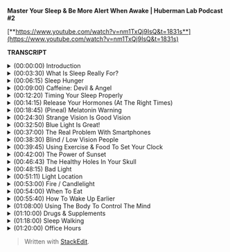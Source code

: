 ﻿**Master Your Sleep & Be More Alert When Awake | Huberman Lab Podcast #2**

[**https://www.youtube.com/watch?v=nm1TxQj9IsQ&t=1831s**](https://www.youtube.com/watch?v=nm1TxQj9IsQ&t=1831s)

**TRANSCRIPT**

<details>
<summary>(00:00:00) Introduction</summary>
-
  
Welcome to the Huberman Lab Podcast, where we discuss science and science-based tools for everyday life. (energetic music) I'm Andrew Huberman, and I'm a professor of neurobiology and ophthalmology at Stanford School of Medicine.

Today's podcast episode is all about sleep, and we're also going to talk about the mirror image of sleep, which is wakefulness. Now, these two phases of our life — sleep and wakefulness — govern everything about our mental and physical health, and we're not just going to talk about what's useful about sleep, we're also going to talk about how to get better at sleeping, and that will include how to get better at falling asleep, timing your sleep, and accessing better sleep quality. In doing so, we're also going to discuss how to get more focused and alert in wakefulness, so because sleep and wakefulness are related, we really can't have a conversation about one without the other. Now, in keeping with this theme, you may catch a few snores in the background. Unlike me, my bulldog, Costello, can fall asleep anywhere, anytime, and he happens to be sleeping over there in the corner, so if you hear snoring, that's what that's about. As always, I want to just mention that this podcast is part of my effort to bring zero-cost-to-consumer public education about science and science-related tools; it is unrelated to my teaching and research roles at Stanford School of Medicine.

Today's podcast is brought to us by Helix mattresses. Having the proper sleep environment — both the environment you're sleeping in and the object you're sleeping on — is critically important to getting a good night's sleep. Helix mattresses are a little different than most because they're matched to your specific sleep needs, as well as whether or not you tend to run hot or cold as you sleep through the night, what position you sleep in, and so forth, so if you go to their website, they have a quiz that you can take that matches you to the particular mattress that's going to be best for your sleep needs. I've always had a lot of trouble sleeping — I'm one of these people that can fall asleep easily, but then I wake up and I have a hard time getting back to sleep — and once I switched to a Helix mattress that was precisely matched to my sleep needs, I found I could sleep through the night, which has made a tremendous difference for me. If you want to try Helix mattresses, you can go to helixsleep.com/huberman, and that will give you up to $200 off on a mattress order, as well as two pillows free with your mattress order, and, of course, having the proper pillows is just as important as having the proper mattress.

Today's podcast is also brought to us by Headspace. Headspace is a meditation app that teaches you how to meditate. It's fair to say that now, there's a ton of research out there in peer-reviewed journals supporting the fact that mindfulness meditation can support mental and physical health, but many people find it hard to meditate; in fact, I'm one of these people. I started meditating in my teens, but then I would drop it every few weeks or so, and then I'd get back to it maybe the following week or every year. I just was not very regular about my meditation practice, and then a few years ago, I was flying a lot for work, and I was on JetBlue flights, and they have Headspace as part of the choice of things that you can watch on the TV screen. And as I started meditating more regularly, what I found is my sleep was better, I would arrive feeling more rested, it was just a tremendous effects on my work performance and other aspects of my life. If you want to try Headspace, you can go to headspace.com/specialoffer; if you do that, you'll get one month of all of Headspace's meditations for free; that's the best offer right now, so if [you're] interested, go to headspace.com/special offer.
</details>

<details>
<summary>(00:03:30) What Is Sleep Really For?</summary>
-
    
So let's talk about sleep. Sleep is this incredible period of our lives where we are not conscious. We might dream, we might twitch, we might even wake up, but in sleep, we are only in relation to things that are happening within our brain and body. Outside sensory experience, in most cases, can't really impact us, and yet, sleep is this tremendously important period of life because it resets our ability to be focused, alert, and emotionally stable in the wakeful period. So we can't really talk about wakefulness, focus, motivation, mood, wellbeing without thinking about sleep, and that's why we're devoting this entire month to the discussion about sleep. Now, we also can't talk about sleep and think about sleep without thinking about wakefulness, because it turns out that the period that we call sleep and the period we call wakefulness are tethered to one another. What we do in the waking state determines when we fall asleep, how quickly we fall asleep, whether or not we stay asleep, and how we feel when we wake up the next day.

And today, we're going to talk mostly about how to get better at sleeping, and the reason for starting the conversation that way as opposed to just diving into a lot of biology about sleep, is because, first of all, there's a lot of information out there already about the biology of sleep. We're going to touch on a little bit of this — things like stages of sleep and sleep spindles, melatonin, and dreaming — but I think that, by now, most people are aware that getting a really good night's sleep on a consistent basis is critically important, but most people don't know how to do that. In fact, I'm guessing that very few of you out there are consistently getting seven to nine hours of really terrific sleep, waking up feeling rested and like you're ready to attack the day, and being able to go through the day feeling focused and alert without dips in energy or focus. So if you're like most people, which includes me, you have some challenges with sleep at least every third or fifth night or so and maybe even more often, so we're really going to go tool-heavy today and talk about tools that can help you fall asleep, sleep better, and emerge from sleep feeling more rested, and we're going to do that by grounding our discussion of tools in peer-reviewed studies — mostly from the last 10 years, although some even more recent than that — and we're going to start by discussing what is sleep and what governs the timing of the onset of sleep — in other words, what makes you get sleepy at a particular time of day.
</details>

<details>
<summary>(00:06:15) Sleep Hunger</summary>
-
  
So what determines how well we sleep and the quality of our wakeful state? Turns out that's governed by two forces. The first force is a chemical force; it's called adenosine. Adenosine is a molecule in our nervous system and body that builds up the longer we are awake, so if you've just slept for eight or nine or 10 really deep, restful hours, adenosine is going to be very low in your brain and body. If, however, you've been awake for 10, 15, or more hours, adenosine levels are going to be much higher. Adenosine creates a sort of sleep drive or a sleep hunger, and actually, hunger is the appropriate word here because for most of what we're going to discuss today, we can think of it in an analogous way to nutrition. Your nutrition and how well you feel after you eat certain foods, your overall level of fitness and your cellular health and your heart health isn't governed by any one food item that you might eat or not eat, it's governed by a number of different factors, how often you eat, how much you eat, which items you eat, etc., and what works best for you. In the same way, your sleep and your wakefulness are the product of kind of the average of a number of different behaviors, how long you've been awake is a key one because of this molecule, adenosine. So the reason you get sleepy when you've been up for a while is because adenosine is creeping up steadily the longer you've been awake, and a good way to remember this and think about adenosine is to think about caffeine. Caffeine, for most people, except a very small percentage of people, wakes them up, it makes them feel more alert, in fact, some people are so sensitive to caffeine that they feel jittery if they drink it even in small amounts, other people can drink large amounts of caffeine and not feel jittery at all. Caffeine acts as an adenosine antagonist, what that means is that when you ingest caffeine, whether or not it's coffee or soda or tea, or in any other form, it binds to the adenosine receptor, it sort of parks there just like a car would park in a given parking slot, and therefore, adenosine can't park in that slot. Now, when caffeine parks in the adenosine receptor slot, nothing really happens downstream of that receptor, the receptor can't engage the normal cellular functions of making that cell and you feel sleepy. So the reason caffeine wakes you up is because it blocks the sleepiness receptor, it blocks the sleepy signal, and this is why when that caffeine wears off, adenosine will bind to that receptor, sometimes with even greater, what we call affinity, and you feel the crash, you feel especially tired.
</details>

<details>
<summary>(00:09:00) Caffeine: Devil & Angel</summary>
-
    
Now, I'm not here to demonize caffeine; I love caffeine, and I drink it in the morning, and I drink it in the afternoon, but I'm one of these people that, either because of my tolerance or because of some genetic variations that exist among people in terms of their adenosine receptors, I can drink caffeine as late as 4:00 or 5:00 p.m. in the evening and still fall asleep just fine. Some people can't have any caffeine at all or can't have any caffeine past 11:00 a.m., or else their sleep is totally disrupted. All of this has to do with the relationship between adenosine and these adenosine receptors, genetic variation, things that are very hard to find out except experimentally, meaning each of you needs to decide and figure out for yourselves whether or not you can tolerate caffeine and at what times of day you can tolerate caffeine in order to still fall asleep easily and get good sleep. So rather than demonize caffeine or say that everyone can drink caffeine until late, you need to figure out what's right for you. Caffeine has a lot of health benefits; it also, for some people, can be problematic for health, it can raise blood pressure, etc. Caffeine increases this molecule that's a neuromodulator that we call dopamine — we discussed this in episode one — which tends to make us feel good, motivated, and give us energy because, as you may have learned in episode one, dopamine is related to another neuromodulator called epinephrine, which gives us energy. In fact, epinephrine is made from dopamine.

So let's just take a step back and think about what we're talking about when we're talking about sleepiness. Sleepiness is driven by increases in adenosine that happen naturally. Caffeine prevents the adenosine from having its action of making us sleepy by blocking that receptor, so it gives us energy and it increases our dopamine levels, but some people can't tolerate caffeine very well, [while] other people can tolerate it just fine, so you need to determine that experimentally. All the data say there's tremendous variation, and right now, the only way that I'm aware of for you to decide whether or not caffeine is a good or a bad thing for you, and whether or not you should ingest it at a given time of day — or at all — is really to figure that out on your own. In fact, there's a small subset of people that can drink caffeine until very late and they have no trouble falling asleep because they actually have a mutant form of the adenosine receptor, so in keeping with the theme of science and science-related tools, this is one of those cases where I can't give you a one-size-fits-all prescription except to say you need to experiment with caffeine in a way that's safe for you and explore that and figure out what works for you, and then stick with that.

Okay, so adenosine is driving this sleep hunger; when adenosine is low, it's like we're well-fed, we're not very hungry, and when adenosine is high, it's like we're fasted for a long time and we tend to be very hungry, so that when adenosine is high, we really want to fall asleep. If you want — I'm not suggesting you do this experiment, but you can do it — you can stay up for four more hours than you're used to staying up and you'll find that you're very, very sleepy. That's because adenosine is building up at levels higher and higher because you've been awake for those extra four hours.
</details>

<details>
<summary>(00:12:20) Timing Your Sleep Properly</summary>
-
    
However, if you've ever pulled an all-nighter, you'll notice something interesting, as morning rolls around, you'll suddenly feel an increase in your energy and alertness again, even though adenosine has been building up for the entire night. Now, why is that? The reason that is is because there's a second force which is governing when you sleep and when you're awake, and that force is a so-called circadian force — circadian means about a day or about 24 hours — and inside all of us is a clock that exists in your brain and my brain, and the brain of every animal that we're aware of, that determines when we want to be sleepy and when we want to be awake. Just think about it — we don't go through the day wanting to fall asleep every 30 minutes and then feeling like we're wide awake; our sleep and our period of sleepiness tends to be condensed into one block, typically one 6- to 10-hour block, although there's also variation in terms of how much people want to sleep, and we're going to discuss how you can diagnose your absolute sleep need as well as how to recover sleep that you've lost. That block of sleep and when it falls within each 24-hour cycle is governed by a number of different things, but the most powerful thing that's governing when you want to be asleep and when you want to be awake is light, and in particular, it's governed by sunlight, and I can't emphasize enough how important and how actionable this relationship is between light and when you want to sleep. It's quite simple, on the face of it, and it's quite simple to resolve, but people tend to make a big mess of this whole circadian literature, frankly, so let's just break it down from the standpoint of what's going on in your brain and body as you go through one 24-hour day.
</details>

<details>
<summary>(00:14:15) Release Your Hormones (At The Right Times)</summary>
-
    
Let's start with waking. So, regardless of how well you slept at night or whether or not you were up all night, most people tend to wake up sometime around when the sun rises, maybe not right at sunrise, but within an hour or two or maybe three of sunrise. Now, I realize there are night-shift workers and there are people traveling and experiencing jet lag where this is not going to be the case, we are going to deal with jet lag and shift work at the end of this podcast, but for most people, we tend to wake up about the time that the sun is rising or so, and as we do that, adenosine levels tend to be low if we've been asleep for reasons that you now understand, and our system generates an internal signal that is in the form of a hormone.

Now, I've talked a lot about neuromodulators and neurotransmitters; I haven't talked a lot about hormones yet on this podcast. The definition of a hormone is it's a substance — a chemical that's released from one organ in your body that goes and acts on other organs elsewhere in your body, including your nervous system. When you wake up in the morning, you wake up because a particular hormone called cortisol is released from your adrenal glands — your adrenal glands sit right above your kidneys — and there's a little pulse of cortisol. There's also a pulse of some — and when I say a pulse, I just mean the release of a little bit — there's also a pulse of epinephrine, which is adrenaline, from your adrenals, and also in your brain, and you feel awake. Now, that pulse of cortisol and adrenaline and epinephrine might come from your alarm clock, it might come from you naturally waking up, but it tends to alert your whole system in your body that it's time to increase your heart rate, it's time to start tensing your muscles, it's time to start moving about. It's very important that that cortisol pulse come early in the day, or at least, early in your period of wakefulness, I say that because some people are waking up at 8:00 p.m. and are sleeping all day, but it's very important that that pulse of cortisol occur early in the day and that it happens all at once, it sort of sets a rising tide of cortisol in your system.

Now, many of you have probably heard about cortisol in relation to stress, and indeed, as we go through our day and our life, different stressors, different events happen in our life that make us feel more alert. Some of the more stressful ones might be looking at your credit card bill and seeing what seems to be a fraudulent charge, or looking at your phone and suddenly seeing a text that something you thought was going to happen at a particular time is not going to happen, or you're running late; those will tend to increase norepinephrine and epinephrine and adrenaline in your system, and if they're severe enough, you'll start getting some pulses of cortisol released from your adrenals throughout the day, but there's this normal, healthy rising tide of cortisol that happens early in the day, and I say healthy because it wakes you up, it makes you feel alert, and it makes you feel able to move and wanting to move and to go about your day for work, for exercise, for school, for social relations, etc. So when you wake up in the morning is when that cortisol pulse takes off, and [when] something else important happens, a timer is set in your body and in your nervous system that dictates when a different hormone called melatonin, which makes you sleepy, will be secreted from a particular brain region, so let's talk about that. When you wake up in the morning and you experience that rise in cortisol, there's a timer that starts going, and these are cellular timers and they're dictated by the relation between different organs in your body, that says to your brain and body that in about 12 to 14 hours, a different hormone — this hormone we're calling melatonin — will be released from your pineal gland. So there's two mechanisms here — a wakefulness signal and a sleepiness signal — and the wakefulness signal triggers the onset of the timer for the sleepiness signal. Now, that sleepiness signal that we call melatonin that's released from the pineal comes only from the pineal. Unless you're taking exogenous melatonin, you're supplementing with melatonin, the only source of melatonin in your body is going to be this pineal gland, so let's talk about the pineal gland for a second.
</details>

<details>
<summary>(00:18:45) (Pineal) Melatonin Warning</summary>
-
    
The pineal gland is a gland that sits kind of in the little structure near — for the aficionados out there — it's kind of near the fourth ventricle, it's about the size of a pea. Descartes, the philosopher, said that the pineal was the seat of the soul; he said that because it's one of the few structures in the human brain that, there's only one of them; you know, most structures, there's one on either side of the brain, so-called bihemispheric, but the pineal, there's only one. I don't know anything about souls, really, certainly not the science of souls, but I think it's very unlikely that the pineal is the seat of the soul, but it is a very interesting organ because it's the only organ in our body that releases melatonin, and that melatonin makes us sleepy and lets us fall asleep.

Now, I'm guessing that many of you are probably asking, "Should I take melatonin?" My personal bias on this is, except in rare cases, no, for the following reason: Melatonin has a second function, which is that melatonin also suppresses the onset of puberty. In kids, and especially in babies, melatonin isn't just released in the evening 12 to 16 hours after we wake, melatonin is released chronically, or tonically, throughout the day and night, and that chronic or tonic release of melatonin is known to suppress some of the other hormones in other regions of the brain that trigger the onset of puberty. Now, if you or your child has been taking melatonin, don't freak out; as always, any kind of supplement or anything that you're going to take or think about taking, you really need to consult with your doctor, I've said this many times on this podcast, and it's in the show notes, etc., but before you remove anything or add anything to what you're already doing, please do consult with a healthcare professional. However, melatonin is known to suppress the onset of puberty, so much so that regular, cyclic, cycled periods of melatonin release from the pineal really correlate with the onset of puberty and early adulthood, meaning as we start secreting melatonin only at night, that's also when we tend to transition out of puberty. Now, there are a lot of things that correlate in our nervous system, so that doesn't necessarily mean it controls it, but in this case we know, based on lots of data, endocrinology and so forth, that melatonin suppresses the onset of puberty, so supplementing melatonin could be problematic for that reason, but if you've already gone through puberty, it could also have some impact on other hormone systems in your body, so that's why I personally don't like to use melatonin to fall asleep. There's another reason, which is that melatonin will help you fall asleep but it won't help you stay asleep, and many people who take melatonin find that they wake up three to five hours later unable to fall back asleep. Part of the reason for that might be that melatonin purchased at — you can buy it over the counter in most areas of the world even though it's a hormone, which is a little unusual. You can't just go into a pharmacy, at least in the U.S., and buy testosterone or cortisol or estrogen; you need a prescription, but you can go buy melatonin for whatever reason; I don't know the reasons for that legality, but it's been shown many times, and now I'm borrowing from some items that were in Matt Walker's book, "Why We Sleep," where he stated there is evidence that, in commercially available melatonin, the amount of melatonin has been tested for various brands, it can range anywhere from being 15% of what's listed on the bottle, okay, so if they list this as 100 milligrams, it would be a tremendously high dose, it turns out it's only 15 milligrams in that particular pill or capsule, or up to 400 times more than what's listed on the bottle, so it's completely unregulated, and so for those of you taking melatonin, I will discuss at the end of the podcast some other potential alternatives that are probably safer and don't have these issues. So should you take melatonin? My personal bias is no, but for many people, they find that it does help them, and so if you do find it helps you, then just consider what I'm saying in light of the other practices that you're doing and talk to your healthcare professional.

Okay, so the rhythm of cortisol and melatonin is what we call endogenous, it's happening in us all the time without any external input. In fact, if we were in complete darkness, living in a cave with no artificial lights whatsoever, or we were in complete brightness where we never experienced any darkness, these rhythms of cortisol and melatonin would continue; you would have a bump in cortisol, or a pulse in cortisol, that would drop off with time, and then melatonin would come up about 12 to 14 hours later, but these endogenous systems of our body, which are both hormonal and neural, were set so that external things could govern when they happen. Now, this takes us back to episode one of the podcast that, if you haven't listened to already, you might want to listen to, where we talked about sensation and perception and all that; I'm not going to review it again here, but there's one particular sensory event, one particular influence on your nervous system that determines when that cortisol is going to start to rise, so if you were in complete darkness, it would happen once per 24-hour cycle, but it would be somewhat later and later each day, whereas, under normal circumstances, what happens is you wake up, and what happens when you wake up? You open your eyes. When your open your eyes, light comes into your eyes.
</details>

<details>
<summary>(00:24:30) Strange Vision Is Good Vision</summary>
-
    
Now, the way this system works is that you have a particular set of neurons in your eye, they're called retinal ganglion cells — you don't have to remember that if you don't want to — but these retinal ganglion cells are brain neurons — again, the retina is just the one piece of your brain — actually, two pieces because most of you have two retinas, that resides outside the skull, per se. When light comes into the eye, there's a particular group of retinal ganglion cells, or type of retinal ganglion cells, that perceives a particular type of light and communicates that to this clock that resides right above the roof of your mouth called the suprachiasmatic nucleus, okay? So, I know this can get a little complicated, but these retinal ganglion cells — when you open your eyes, light comes in, and an electrical signal is sent to this central clock we call the suprachiasmatic nucleus, and the suprachiasmatic nucleus has connections with essentially every cell and organ of your body.

Now, it's vitally important that we get light communicated to this central clock in order to time the cortisol and melatonin properly, and when I say properly, I can say that with confidence because we know based on a lot of evidence that if you don't get your cortisol and melatonin rhythms right, there are tremendously broad and bad effects on cardiovascular health, dementia, metabolic effects, learning, depression, dementia; in fact, there're so many negative effects associated with getting this wrong that I don't want to get into it in too much detail; in fact, I feel like we've been bombarded with all this information about how we're not sleeping well, we're not sleeping at the right times, we're not sleeping enough, to the point where people now have sleep anxiety, if they can't sleep well for a night, they're feeling overwhelmed by that, and it's sort of, now they're stressed about not being able to sleep which is making it harder to sleep, etc. I really want to focus on what we can do to anchor these systems properly, so let's think about what happens when we do this correctly and how to do it correctly.

When we wake up, our eyes open, now, if we're in a dark room, there isn't enough light to trigger the correct timing of this cortisol-melatonin thing, these rhythms. You might say, "Well, why won't any light do it?" Well, it turns out that these neurons in our eye that set the circadian clock and then allow our circadian clock to set all the clocks of all the cells and organs and tissues of our body responds best to a particular quality of light and amount of light, and those are the qualities of light and amount of light that come from sunlight, so these neurons, what they're really looking for, although they don't have a mind of their own, is the sun at what we call low solar angle. The eye and the nervous system don't know anything about sunrises or sunsets; it only knows the quality of light that comes in when the sun is low in the sky; the system evolved so that when the sun is low in the sky, there's a particular contrast between yellows and blues that triggers the activation of these cells, so if you wake up and you look at your phone or your computer, or you flip on a bunch of artificial lights, will these cells be activated? And the answer is, sort of, they'll be activated but not in the optimal way. What you want to do is get sunlight in your eyes as close to waking as possible. 

Now, I want to be really clear about this because I've talked about it on other podcasts when I was a guest, and I talked about it on my Instagram feed, and there seemed to be the same questions coming up again and again — these neurons don't know sunlight, per se, they don't know sunrise or sunset; for that matter, they don't know artificial light from sunlight. What they respond best to, however, is the quality and amount of light that comes in when the sun is low in the sky; that means that, if you can watch the sunrise, great, that's perfect for triggering activation of these cells; however, if you wake up a few hours after the sunrise — which I tend to most days, personally — you still want to get outside and view sunlight, you don't need the sunlight beaming you directly in the eyes, there's a lot of photons, light energy, that's scattered from sunlight at this time, but the key is to get that light energy, from sunlight, ideally, into your eyes. Now, I know many of you are already asking, "Well, I live in Scandinavia," or, "I can't get sunlight, there's buildings around me," etc.; we will get to all of that, but it's critically important that you get outside to get this light. I had a discussion with a colleague of mine, Dr. Jamie Zeitzer, who's in the Department of Psychiatry and Behavioral Sciences at Stanford, a world expert in this, and he tells me that it's 50 times less effective to view this sunlight through a window, through a car windshield, or through the side window of a car than it is to just get outside with no sunglasses and view light early in the day.

Now, if you can't see the sunrise, like I said, you can see this within an hour or two of sunrise, but it has to be low solar angle, once the sun is overhead, the quality of light shifts so that you miss this opportunity to time the cortisol pulse, and that turns out to be a bad thing to do; you really want to time that cortisol pulse properly because — we'll get into this a little bit more later — but a late-shifted cortisol pulse — in particular, a 9:00 p.m. or 8:00 p.m. increase in cortisol — is one of the consequences, and maybe one of the causes, of a lot of anxiety disorders and depression, so it's kind of a chicken-egg thing, we don't know whether or not it's correlated with, it's the cause, or the effect, but it's a signature of depression and anxiety disorder. Bringing that cortisol pulse earlier in your wakeful period, earlier in your day, has positive benefits ranging from blood pressure to mental health, etc., not going to list them all off because there's just so many of them, but many, many positive things happen when you are getting the cortisol early in the day far away from your melatonin pulse.

Okay, so how long should you be outside? Well, this is going to vary tremendously because some people live in environments where it's very bright. So let's say it's Colorado in the middle of winter, there's a snowfield, there's no cloud cover, and you walk outside, there's going to be so much photon light energy arriving on your retina that it probably only takes 30 to 60 seconds to trigger the central clock and set your cortisol and melatonin rhythms properly and get everything lined up nicely, whereas if you're in Scandinavia in the depths of winter and you wake up at 5:00 a.m. and the sun is just barely creeping across the horizon and then goes back down again a few hours later, you probably are not getting enough sunlight in order to set these rhythms; so many people find that they need to use sunlight simulators in the form of particular lights that were designed to simulate sunlight. However — and I'm not out to attack the companies that produce those — there's another solution to that: You can simply go outside for longer; even if there's a lot of dense cloud cover, you're probably getting anywhere from 10,000 to 50,000 lux, which is just a measure of light energy, and that should be sufficient to set the circadian clock. You could say, "Well, the lights in my house or my phone are really, really bright, right? Everyone's telling us to stay off our phones at night because they're really bright," but guess what, it turns out that early in the day, your retina is not very sensitive, which means you need a lot of photons, ideally coming from sunlight, to set these clock mechanisms, so looking at your phone or artificial lights is fine if you wake up before sunrise, but it's not going to work to set these clock mechanisms, and this is supported by dozens, if not hundreds, of quality peer-reviewed studies, so you want to use sunlight, if you can't see sunlight because of your environment, then you are going to have to opt for artificial light, and in that case, you're going to want an artificial light that either simulates sunlight or has a lot of blue light. Now, without going off course here, you might be saying, "Wait, I've heard blue light is bad for me."
</details>

<details>
<summary>(00:32:50) Blue Light Is Great!</summary>
-
    
Actually, blue light is great for this mechanism during the day — we can talk about blue light and blue blockers — but you really want a lot of blue and yellow light arriving on the retina early in the day. Let me be clear about something: You never ever want to look at any light — sunlight or artificial light — that is painful to look at. If you find that your eyes are watering, or you're having challenges maintaining, you know, looking at this thing for a while because it's painful, that light is too bright and you do not want to damage your retina, so you don't want to gaze at the sun refusing to blink and burn your retina — that's actually possible to do — you don't want to do that. You have a proper blink reflex installed in you since birth, and if you feel like something's too bright and you need to blink, it means you need to blink, that it's too much light, so please don't beam your eyes with really bright light, but blue light, in particular, blue light and yellow light coming from sunlight is ideal. If you're going to get it from artificial light because you can't get enough sunlight, well, then, artificial lights that are rich in blue, blue wavelengths, are going to be ideal for setting this mechanism. A lot of people will say, "Oh, I should be "wearing blue blockers throughout the day." No, that's the exact wrong thing; if you're going to use blue blockers — we can talk about that — that should be reserved for late in the evening because light suppresses melatonin.

I've been asked many times before about this pineal gland, and there are a lot of ancient practices that map to some of the things that I'm saying, and people will always say, "Oh, I heard that sunlight is great for the pineal." Well, perhaps, but we have to be careful about that phrase — "sunlight inhibits the pineal" — it prevents it from releasing melatonin, darkness allows the pineal to release melatonin, so the pineal is not the gland or the organ of sunlight, it is the gland of darkness, in fact, melatonin can be thought of as a sleepiness signal that's correlated with darkness, so get up each morning, try and get outside — I know that can be challenging for people — but anywhere from two to 10 minutes of sunlight exposure is going to work well for most people, and you want to do this on a regular basis, and you don't have to do it exactly at sunrise. I realize I'm repeating myself, but somehow, despite barking at people about this for a couple years now, I keep getting the same questions, and somehow, it hasn't been sinking in, which could be related to some circadian disorder — I'm just kidding — if it's not sinking in, it's probably that I'm not being effective in communicating the information. But get that bright light early in the day from sunlight, and if you can't get it from sunlight, get it from artificial light. What kinds of artificial lights will work? Well, there are these sunrise simulators, but the ring lights that people use for selfies and this sort of thing, for posting on Instagram, those generate a lot of blue light. If you want to get experimental about this, there's a free app — I have no relationship to the app — but it's a great app called Light Meter that you can use on your phone, and you can measure the amount of photon energy in your environment, and it's kind of a fun experiment to do, you can go outside in the morning and you'll see that there's 10,000, 20,000 lux, even though it might seem like it's kinda dim or there's tree cover or cloud cover; you go inside and you shine an artificial light at your phone, press the button on a light meter and you'll find that it's only 500 or 1,000 lux, and you realize that even though it seems really bright, the artificial light is very condensed, whereas the outside light is scattered in the atmosphere, and so you can think that you're not getting much sunlight but you're actually getting much more outside. So get outside, get that sunlight early in the day, and try and do it on a consistent basis. If you can't do it every day or you sleep through this period of the early day, low solar angle, don't worry about it; these systems in the body, these hormone systems and neurotransmitter systems that make you awake at certain periods of the day and sleepy at other times are operating by averaging when you view the brightest light.
</details>

<details>
<summary>(00:37:00) The Real Problem With Smartphones</summary>
-
    
Now, that can immediately tell us that what most people are doing is terrible, they're waking up and they're looking at their phone, which isn't triggering activation of these cells in the eye and the central circadian clock; then, a few hours later, they might get in their car with sunglasses and drive. Now, a note about sunglasses and prescription lenses: Absolutely never, ever, ever compromise safety for the sorts of things I'm talking about. So if you need to wear sunglasses for safety reasons, wear them, absolutely; if you wear prescription lenses or contacts, wear them; they won't filter out the wavelengths of light that are necessary for setting these central clocks. So safety first, of course; if you have a retinal degenerative disorder, retinitis pigmentosa, macular degeneration, or glaucoma, or those run in your family, you want to avoid excessively bright light all the time, you want to be very cautious about that, you're going to want to get your light exposure through seeing dimmer light, including sunlight, but for longer periods of time, perhaps.
</details>

<details>
<summary>(00:38:30) Blind / Low Vision People</summary>
-
    
You might immediately ask, "What about low-vision or blind people, how do they set these central clocks?" Well, turns out that low-vision and blind people — most of them, provided they still have eyes, that the eyes weren't removed because of a burn or a tumor or something like that — still maintain these neurons that set the circadian clock, which brings me to a really important point: It's not about seeing and perceiving the sun; this is a subconscious mechanism by which these neurons — which are called melanopsin ganglion cells — these neurons set your central clocks by getting activated by the particular wavelengths of light that are present in the atmosphere, even coming through cloud cover, and you don't need to see or perceive the sun in order to get this mechanism to start. Now, it's such a vitally important mechanism because it dictates how well and what time you will want to fall asleep later in the day, so for those of you that are night owls and you insist that you're a night owl and you have the genetic polymorphism that makes you a night owl, you may very well have that genetic polymorphism, those genes that make you want to stay up late and wake up late, but chances are, about half of you that think that you're night owls are just not getting enough sunlight early in the day. So viewing light early in the day, ideally sunlight, is key for establishing healthy sleep-wake rhythms and for allowing you to fall asleep easily at night. Now, it's not going to make sure that all that happens every single time, but it is the foundation of proper sleep and what we call circadian health; it governs metabolism and so many other things that are supposed to exist on a regular 24-hour cycle. Some of you — many of you — might be asking, "What else can help set this rhythm?" Well, it turns out that light is what we call the primary zeitgeber — the time giver — but other things can help establish this rhythm of cortisol followed by melatonin 12 to 16 hours later as well.
</details>

<details>
<summary>(00:39:45) Using Exercise & Food To Set Your Clock </summary>
-
    
The other things besides light are timing of food intake, timing of exercise, as well as various drugs or chemicals that one might ingest — not illegal drugs, although those will impact circadian mechanisms as well — but the reason we focus so heavily on light is that light is the main way that this central clock — the suprachiasmatic nucleus — was supposed to be set, and we know that because it's the only direct input to the clock. These neurons in the eye that are also part of the brain that we call melanopsin ganglion cells that, not so incidentally, were discovered by my friend and colleague David Berson at Brown University and others — Samer Hattar, King-Wai Yau, etc. — worked out the mechanisms, the molecular mechanisms, but it was really David Berson that discovered these incredibly fascinating — you know, these are cells that aren't important for sight like pattern vision, but are for setting our clocks. David's really credited with making that discovery. Those cells are the main way and the only direct way to set the clock; in fact, it's fair to say that light viewed by these melanopsin cells, in particular, sunlight, is 1,000 to 10,000 times more effective than, say, getting up in darkness and just exercising. That doesn't mean that you shouldn't exercise early in the day in darkness if that's what you like to do; it will have somewhat of an effect on raising your wakefulness early in the day and setting these rhythms, and this is because of some other pathways — for the aficionados out there who want to know more neuroscience, here's how it goes — you've got this clock above the roof of your mouth that churns out this 24-hour rhythm, and it's communicated to all the other organs and tissues of your body, but there's another structure — it has a cool name; it's called the intergeniculate leaflet — which sits a few millimeters away in the brain, and it's involved in regulating the clock output through what's called non-photic, non-light-type influences like exercise and feeding, etc.
</details>

<details>
<summary>(00:42:00) The Power of Sunset</summary>
-
  -
    
So if you are not feeling awake during the day, and you're having trouble sleeping, get the sunlight exposure that we just talked about. But in addition to that, if you want to become an early riser, for instance, and you want to feel more awake during the early part of the day, by getting that light exposure and exercising early in the day, you will — after two or three days — you will naturally start to wake up earlier in the day, and that's because these clock mechanisms have shifted. It's like setting the clock earlier as opposed to delaying the clock, and that takes us to a somewhat complicated, but very important, aspect to all this, which is, what sets the clock and keeps it anchored? The main thing is that bright light early in the day; the other thing is sunset, when the sun is also at low solar angle — low, close to the horizon; by viewing sunlight at that time of day in the evening, or afternoon, depending on what time of year it is and where you are in the world, these melanopsin cells, these neurons in your eye, signal the central circadian clock that it's the end of the day, and there's a really nice study that was published last year — and I will put links to these references on a website not too long from now — there was a really nice study that showed that viewing sunlight around the time of the sunset, doesn't have to be just crossing the horizon, but circa sunset, within an hour or so of sunset, prevents some of the bad effects of light in preventing melatonin release later that same night.

So let me repeat this, viewing light early in the day is key, viewing light later in the day when the sun is setting, or around that time, can help protect these mechanisms, your brain and body, against the negative effects of light later in the day. So let me talk about — you would do that; you'd go view the sunset, or you would go outside in the late afternoon or evening — again, if you safely can do that with sunglasses off, you will, if you need to wear sunglasses, fine, but it will take probably 100 to 1,000 times longer with dark sunglasses than if you take them off — again, if you want to do this through a window at work, that's fine, but it'll take 50 times longer, so the best thing to do is just to get outside for a few minutes, anywhere from 2 to 10 minutes, also in the afternoon. Having those two signals arriving to your central clock so that your body, your internal world, knows when it's morning and knows when it's evening, is tremendously powerful.

Maybe think about it this way: every cell in your body needs glucose and energy; it needs — whether or not it gets that from meats or it gets it from ketones or it gets it from carbohydrates or fruit or vegetables, it doesn't matter — it is eventually converted into a certain form of energy that all your cells use, but you don't take glucose, you don't take bread or a steak or a nice orange and shove it in your ear; you put it in your mouth, it goes into your stomach, it's digested, and then that resource is distributed to all the cells of your body. Every cell in your body needs oxygen, and you don't put a hose, you know, through your nostril or through your ear or through some other orifice in your body; you inhale air, and it's then distributed via the lungs to the cells in your blood stream, and then it's distributed to all the organs of your body. Every cell and organ in your body needs light information, and the way to get that light information to all those cells — because you have a thick skull and the inside of you is dark inside your skin, there's no sunlight getting in there — is by viewing sunlight with your eyes at the two times of day that I'm referring to, okay? That's the only route.

There was a study published in "Science," an excellent journal, well over 10 years ago, that showed that light shone on the back of the knee could set these circadian rhythms, that study was retracted, and unfortunately, most people don't know that it was retracted, there were some experimental flaws, that people were actually viewing light through their eyes. That study was repeated; turns out, there is no extraocular photo reception in humans. Whatever somebody tells you that light to the skin or light to the wherever is beneficial for your health, we can talk about that, but there's no way that light information is setting your clocks; you need these cells in your eyes to perceive or to see light at the particular times of day that I'm referring to. Some animals, like snakes and other reptiles, actually have a hole in the top of their skull to get light information directly to their pineal to suppress melatonin. We don't have that hole — I mean, most of you don't have holes in your skull.
</details>

<details>
<summary>(00:46:43) The Healthy Holes In Your Skull</summary>
-
    
These holes in your skull that we call the sockets for the eyes are actually there primarily to allow light information to this central clock, and then vision and pattern vision and color vision came much later in evolution. We know this on the basis of genetic studies we get to discuss in a future podcast. So get that light information to the cells of your brain and body by viewing sunlight at the two times of day that I referred to. There's always a lot of questions about, "How long, how much, how do I know if I've had enough?" You'll know because your rhythm will start to fall into some degree of normalcy, you'll start to wake up at more or less the same time each day, you'll fall asleep more easily at night. Generally, it takes about two or three days for these systems to align, so if you've not been doing these behaviors, it's going to take a few days, but they can have tremendous benefits, and sometimes rather quickly, on a number of different mental and physical aspects of your health. Now let's talk about the bad effects of light, because light is not supposed to arrive in our system at any time, and nowadays, because of screens and artificial light, we have access to light at times of day and night that normally we wouldn't.
</details>

<details>
<summary>(00:48:15) Bad Light</summary>
-
    
Now, earlier I said that you need a lot of light — in particular, sunlight, to set these clock mechanisms, that's true — but there's a kind of diabolical feature to the way all of this works, which is the longer you've been awake, the more sensitive your retina and these cells are to light, so that if you've been awake for 10, 12, 14 hours, it becomes very easy for even a small amount of light coming from a screen or from an overhead light to trigger the activation of the clock and make you feel like you want to stay up later, make it harder to fall asleep, and disrupt your sleep pattern, okay? So the simple way to think about this is you want as much light as is safely possible early in the day, morning and throughout the day, including blue light — so take those blue blockers off during the day unless you have a real issue with screen light sensitivity — and you want as little light coming into your eyes, artificial or sunlight, after, say, 8:00 p.m., and certainly, you do not want to get bright light exposure to your eyes between 11:00 p.m. and 4:00 a.m., and here's why. David Berson, who I mentioned before, and another friend and colleague, Samer Hattar, who's director of the chronobiology unit at the National Institutes of Mental Health published a paper in "Cell," which is a journal — another excellent journal, very high stringency — showing that light that arrives to the eyes between 11:00 p.m. and 4:00 a.m., approximately, suppresses the release of dopamine, this neuromodulator that makes us feel good, and it's sort of an endogenous antidepressant, and can inhibit learning and create all sorts of other detrimental effects, it does this through a mechanism, for those of you that want to know the neural pathways, that involves light to the eyes that's then signaled to a structure called the habenula. The habenula looks like two little bat ears sitting right in the middle of a structure in your brain called the thalamus — don't worry about these names if you're not interested in this stuff; if you are, these are just avenues to explore. When that habenula gets activated, it's actually called the disappointment nucleus because it actually makes us feel less happy and more disappointed and can lead to certain forms of depression in the wakeful state. Now, if you wake up in the middle of the night, and you need to use the bathroom, or you're on an all-night flight, and you need to read or whatever it is, fine; every once in a while, it's not going to be a problem to get bright light exposure to your eyes in the middle of the night, but if you think about our lifestyle nowadays and being up late looking at phones, even if you dim that screen, you're triggering this activation because your retinal sensitivity and the sensitivity of these neurons has gone up late in the day. Now, I'm not here to dictate what you should or shouldn't do, but for those of you that are experiencing challenges with mood, those of you that have anxiety, learning problems, issues focusing, the questions I usually get are, "How can I focus better?" Well, we will get to that, but one of the best ways you can support your mechanisms for good mood, mental health, learning, focus, metabolism, etc., is to take control of this light exposure behavior at night and not get much or any bright light exposure in the middle of the night.
</details>

<details>
<summary>(00:51:11) Light Location</summary>
-
    
Red light won't trigger this pathway, but very few people have the kind of infrared lights that are set up, or floor lights, and that brings me to an important point, which is about the location of light. This hasn't been discussed much out there, I don't think. These cells in our eye, these neurons that signal the central clock, reside mostly — not exclusively, but mostly — in the bottom half of our retina, and because we have a lens in front of our retina, and because of the optics of lenses, that means that these cells are actually viewing our upper visual field. There's an inversion of the visual image, etc.; you can look that up if you want to learn more about retinal optics; it's fascinating, but not the topic for today. These cells are in the bottom half of your retina mostly, and so they're viewing the overhead visual space around you. This is probably not coincidental that these cells were essentially designed to detect sunlight, which is overhead, of course. So if you want to avoid improper activation of these neurons, it's better to place lights that you use in the evening low in your physical environment, so on desktops or even the floor, if you want to go that way, as opposed to overhead lights. So overhead florescent lights would be the worst — that would be the worst case scenario; lights that are overhead that are a little bit softer, of the sort or yellow or reddish tints, would be slightly better, but dim lights that are set low in the room are going to be best because they aren't going to activate these neurons and therefore shift your circadian clock, so that's the goal. Some people, like Samer Hattar that I mentioned earlier, he turns his home basically into a cave in the evenings.
</details>

<details>
<summary>(00:53:00) Fire / Candlelight</summary>
-
    
Candlelight actually does not trigger activation of these cells, so candlelight and fireplaces and campfires are fine; dim lights — very dim lights — are fine, and lights low in the physical environment, of course. The problem with candlelight and fireplaces is the fire hazard, but you're smart people; you know what to do about that. Don't burn down whatever structure you're in, including forests, please. So, keep the lights low in in your environment.

What if you wake up in the middle of the night and you find yourself watching TV or on the computer? Well, in that case, you might want to wear blue blockers, and you certainly would want to dim the screen, but ideally, you're not doing that. It's remarkable the positive effects of getting that bit of sunlight early in the day, maybe even also around sunset, and avoiding bright lights, and especially overhead bright lights, between about 11:00 p.m. and 4:00 a.m.. Now, I'm not talking about shift work; I'm realizing that we're probably going to have to have an entire discussion devoted just to shift workers because there's some good information there about how they can protect themselves against some of the very bad health effects of shift work, of getting light in the middle of the night, but we rely on shift workers and they're super important to culture and society and the economy, so I want to acknowledge them and let you know that we will do a discussion about shift work and jet lag, but let's talk about what light can do in terms of shifting us in healthy ways.

So the way to think about this whole system, again, is you've got adenosine building up depending on how long you've been awake, and it's making you sleepy, and then you've got the circadian mechanisms that are timing your wakefulness and timing when you want to be asleep, mainly through cortisol and melatonin, but there are a bunch of other things that are downstream of cortisol and melatonin — like, we tend to be hungrier during our wakeful period than late at night; some people like to eat late at night, but if you're finding that you can't become a day person or a morning person, shifting your light exposure, exercise, and food intake to the daytime will help.
</details>

<details>
<summary>(00:54:00) When To Eat</summary>
-
    
Some people like to stop eating around 6:00 or 8:00 p.m. because of metabolic reasons or they're trying to maintain their weight or lose weight. That's actually not supported so well by the literature, the literature around nutrition essentially says that it's best to restrict your feeding to a certain period of each 24-hour cycle to not be eating around the clock, and whether or not that's 4 hours or 8 hours or 16 hours is a much lengthier discussion than we have time for now. I would refer you to Satchin Panda's book, "The Circadian Code," which talks all about that; he's an expert, a former colleague of mine from the Salk Institute in San Diego. You can explore intermittent and circadian fasting, so to speak, through Satchin's literature — we'll talk about that; we might even get Satchin in here if we're lucky at some point in the future — but you can actually use light to wake up earlier.
</details>

<details>
<summary>(00:55:40) How To Wake Up Earlier</summary>
-
    
Jamie Zeitzer and colleagues did a beautiful study showing that, if you turn on the lights before waking up — so around 45 minutes to an hour before waking up — even if your eyelids are closed, provided you're not under the covers, after doing that for a few days, that increases your total sleep time and shifts forward the time at which you feel sleepy; it makes you want to go to bed earlier each night. Now, in a kind of diabolical way, they did this with teenagers, who are notorious for wanting to wake up late and stay up late, and what they found was [that] bright light flashes — just turning on the lights in their environment, overhead lights, because they're trying to activate this system and that's why they're using overhead lights — even through the eyelids, before these kids woke up, then made those kids naturally want to go to bed earlier and they ended up sleeping longer, so that's something you could try; you could put your lights on a timer to go on early in the day before you wake up; you could open your blinds so that sunlight is coming through, and again, if you curl up under the covers, then it's not going to reach these neurons, but it's remarkable that light can actually penetrate the eyelids, activate these neurons, and go to the central clock.

That study illustrates a really important principle of how you're built, which is, you have the capacity for what are called phase advances and phase delays. And I don't want to complicate this too much, so the simplest way to think about phase advances and phase delays is that if you see light late in the day — and in particular, in the middle of the night — your brain and body, for reasons that now you understand, will think that that's morning light even though it's not sunlight because you have this heightened sensitivity, and it will phase delay, it will delay your clock, it will essentially make you want to get up later and go to sleep later, so if you get light exposure too late in the evening or in the middle of the night, it's going to make it hard to want to wake up that next morning early and to go to bed early. The opposite is also true; if you wake up early, say, 6:00 a.m. or 7:00 a.m., and get light exposure, or even earlier, 4:00 a.m., and get light exposure, it will phase-advance your clock, okay? It's going to make your clock think it's earlier and you'll want to wake up earlier, so the simple way to think about this is if you're having trouble waking up early and feeling alert early in the day, you're going to want to try and get bright light exposure even before waking up because it will advance your clock; it's sort of like turning the clock forward, whereas if you are having trouble waking up early, you definitely don't want to get too much light exposure or any light exposure to your eyes late in the evening and in the middle of the night because it's just going to delay your clock more and more.

So rather than get into the specifics of everybody's situation — because there are many of you out there with different situations and lifestyle requirements, etc. — the way to think about this is that you have these internal mechanisms of adenosine and circadian clocks, and they're always operating. And what you're trying to do is provide them anchors; you're trying to provide them consistent, powerful anchors so that your cortisol, your melatonin, and then everything that cascades down from that — like your metabolism and your ability to learn and your sense of alertness, your dopamine, your serotonin, all that stuff — is timed regularly. One of the reasons why there's so much challenge out there with focus and anxiety and depression — there are a lot of reasons for that — but one of the reasons is that people's internal mechanisms aren't anchored to anything regular. Now, this doesn't require being neurotically attached to getting up at a very specific time, going outside, viewing the sunlight at the same time every day; these systems, again, will average, but if you can provide them consistent light anchors early in the day and in the evening, and avoiding light at night, you will be amazed at the tremendous number of positive effects that can come from that at the level of metabolic factors, hormones, and just general feelings of wellbeing — in fact, most of us are familiar with what it is to not sleep well and all the terrible effects that has; maybe one night you're fine, two nights even — for the new parents out there I sympathize with you — but most people are not familiar with what it is to sleep really, really well on a consistent basis, and when you start doing that by controlling your sleep environment — get the proper sleep surface, get the proper pillow, get the temperature in the room right, get your light exposure right, start timing your exercise at normal periods or times throughout the day and week — it's amazing how many other biological systems just naturally fall in line. And this is why whenever people ask me, "What should I take?" which is one of the most common questions I get, "What supplement should I take? "What drug should I be taking? "What things should I be taking?" The first question I always ask them is, "How's your sleep?" and 90% of the time, they tell me they either have trouble falling asleep or staying asleep or they don't feel rested throughout the day.

A brief note about naps: naps, provided that they're less than one ultradian cycle, provided they're 20 minutes or 30 minutes or even an hour, can be very beneficial for a lot of people; you don't have to take them, but many people naturally feel a dip in energy and focus late in the afternoon. In fact, if we were going to look at wakefulness, what we would find is that you get that morning light exposure — hopefully, your cortisol goes up — people will start feeling awake, and then around two, or three, or four in the afternoon, there's a spike in everything from alertness to ability to learn. Some metabolic factors drop, and then it just naturally comes back up, and then it tapers off as the night goes on. So for some of you, naps are great. I love taking naps; some people, they wake up from naps feeling really groggy; that's probably because they're not sleeping as well as they should at night or as long as they should at night, and so they're dropping into REM sleep or deeper forms of sleep in the day time, and then they wake up and they feel kind of disoriented. Other people feel great after a nap. So that's another case where, just like with caffeine, so sort of have to evaluate for yourself.

As we discuss this, you're probably realizing this is a lot like nutrition where nowadays it's just crazy, I mean, if you go on social media, it's like you've got people who are pushing carnivore, you've got other people who are pushing vegan, other people who are pushing paleo, every variation of every diet, and there's a lot of data to support any and all of those and the arguments go on and on, and there's probably a lot of genetic variation and lifestyle variation that's going to dictate whether or not something is good for you, whether or not you like it, whether or not you'll stick to it. The same thing is true for circadian and sleep and wakefulness behaviors, except the light-viewing behavior that I talked about before, there's no way around that; that's hardwired into our system, the same way we could factually say that everybody needs some nutrition at some level from some source, everybody needs light information arriving in their system in some way at regular intervals, so that's really what this is about.

Okay, so naps are going to be good for some people, not for others. I have a colleague, a very accomplished neuroscientist, who likes to take naps just after lunch, I personally like to take a nap around 3 or 4 p.m., but there's a practice that I've adopted in the last five years that I've found to be immensely beneficial that is sort of like napping but isn't napping, it's a thing that they call yoga nidra — yoga nidra actually means yoga sleep — and it's a sort of meditation that you listen to — there are number of scripts, I've talked about this on podcasts before but I'm going to post a link to the two that I like most — that allows you to consciously bring your entire body and mind into a state of deep relaxation, and sometimes you fall asleep and sometimes you don't; this is done for 10 to 30 or even 60 minutes at a time.

The other thing that works really well is meditation. So I'm talking about naps, but I'm also talking about yoga nidra, which is sort of a form of meditation, and then more standard forms of meditation; all three of those do something powerful, which is that they bring our mind into a state of less so-called sympathetic nervous system activation — go back and listen to episode one if that doesn't make any sense — which is what governs your alertness, and instead, it activates cells and circuits in your body that promote the parasympathetic nervous system, or the calming system. A lot of people are not good falling asleep because they're not good at calming down, so some people have no trouble falling asleep, but many people have a hard time falling asleep, or at least every once in a while experience challenges falling asleep. I don't have problems falling asleep most nights, but I've noticed that if I'm working very hard or if the world is particularly stressful, my mind gets into a bit of a kind of OCD loop where I tend to ruminate on things — and I'm not even thinking about anything in particular, it's just challenging for me to disengage and fall asleep. Meditation and yoga nidra scripts have been immensely helpful for me in terms of accelerating the transition to sleep, so they involve taking a few minutes, 10 to 30 minutes or so — just like you would for a nap — and just listening to a script, almost passively, and it has you do some particular patterns of breathing and some other kind of body-scan-like things that can really help people learn to relax, not just in that moment, but get better at relaxing and turning off thinking in order to fall asleep when they want to do that at night.

There's another thing that's similar to this, which is certain forms of hypnosis for sleep; for that, I'll just refer you to the website of a colleague and collaborator of mine, David Spiegel, who's our associate chair of Psychiatry and Behavioral Sciences at Stanford. He's developed a website, which is reveriehealth.com, that has a lot of science-supported, clinically supported hypnosis scripts that essentially take the brain into states of deep relaxation for the sake of rewiring the brain and neuroplasticity, but one of those scripts that's there and is available free is for sleep, and we'll talk more about hypnosis at a later time because it has a ton of other effects that aren't just limited to sleep. So a period of time each day that you devote to getting better at falling and staying asleep is actually a really good practice to adopt. The other thing about these practices like meditation, yoga nidra, and hypnosis, is people would always say to me, "Well, when should I do them?" and I always say, "Well, the best time of day to do it is when you first wake up in the morning — provided you've gotten your sunlight already — anytime you wake up in the middle of the night, or any time of day." In other words, they're always good for you because it's a training mechanism by which you self-train your nervous system to go from a state of heightened alertness that you don't want to heightened relaxation that you do want, and so it's really teaching you to hit the brake.

And that brings us to an even more important point, perhaps, which is, we've all experienced that we can stay up if we want to, right? If we want to stay up late on New Year's or we want to push an all-nighter, some people can do that more easily than others, but we're all capable of doing that. But it's very hard to make ourselves fall asleep, and so there's a sort of asymmetry to the way our autonomic nervous system, which governs this alertness-calmness thing — the sympathetic and parasympathetic nervous system — there's an asymmetry there where we are more easily able to engage wakefulness and drive wakefulness — we can force ourselves to stay awake — than we are able to force ourselves to fall asleep. And one of the things that I say over and over again, and I'm going to continue to say over and over again, is it's very hard to control the mind with the mind. When you have trouble falling asleep, you need to look to some mechanism that involves the body, and all the things I described, meditation, hypnosis, yoga nidra, all involve exhale-emphasized breathing, certain ways of lying down and controlling the body. We're going to get into breathing in real depth at another time, but all of those involve using the body to control the mind rather than trying to, you know, wrestle your mind into a certain pattern of relaxation.
</details>

<details>
<summary>(01:08:00) Using The Body To Control The Mind</summary>
-
    
So earlier, in episode one, I talked about the Mobius strip, this continuous loop that is the brain-body relationship, or the mind-body relationship. And when we're having trouble controlling the mind, I encourage people to look towards the body, look toward sunlight, avoid sunlight and bright light if that happens to be late at night. So there's a theme that's starting to emerge which is, in order to control this thing that we call the nervous system, we have to look back to some of the things we discussed earlier, like sensation, perception, etc., but we have to ask, what can we control? Well, I'm talking about controlling light exposure, controlling your breathing and body — I'm not going into details right now, but you can see the yoga nidra script or the reveriehealth.com, or Headspace would be a great place to adopt a meditation practice; any of those are really teaching you to use your body to control your mind, and to allow you to explore the mind-body relationship in a way that gives you more control over your mind and the mind-body relationship, okay? So we talked about light, we talked about activity and timing of light, we talked about the usefulness of naps and these things that I'm calling non-sleep deep rest — which include meditation, yoga nidra, and hypnosis — non-sleep deep rest, or what I, hereafter, will refer to as NSDR (not to be confused with EMDR; I don't think I've ever heard NSDR, so I'm planting a flag for NSDR) — non-sleep deep rest, as a way to reset one's ability to be awake after you emerge from NSDR, so to get some more wakefulness and ability to attend — some emotional stability — reset, as well as make it better and easier to fall asleep when you want to go to sleep at night.

Now, the non-sleep deep rest does have some research to support it; there's a beautiful study done out of a university in Denmark — I will later provide a link to that study — that showed that this meditation and yoga nidra-type meditation allows dopamine and other neuromodulators in an area of the brain called the striatum, [which is] involved in motor planning and motor execution, to reset itself. In other words, this NSDR can reset our ability to engage in the world in a way that's very deliberate, and not to throw in another acronym, but NSDR resets your ability to engage in DPOs — duration, path, and outcome — so now you're probably rolling your eyes like, "Oh my goodness, the number of acronyms," but just bear with me because NSDR is so powerful. Because first of all, it doesn't require that you rig yourself to any device, it doesn't require that you take much time out of your day, it doesn't require that you ingest anything except air, and it can have so many positive effects right down to the neuromodulator level. So I think in the years to come — my lab's exploring this in a collaboration with David Spiegel's lab, but other labs are looking at this as well — I think NSDR is going to start to play a more prominent role in what we call wellness and health, both mental health and physical health, so I encourage you to explore those practices.
</details>

<details>
<summary>(01:10:00) Drugs & Supplements</summary>
-
    
Okay, so what about things that we can and maybe should or should not take in order to control and access better sleep and better wakefulness? We've talked about things you can do or not do, we've talked about nutrition and the timing of nutrition; now let's talk about compounds — those could be prescription drugs, those could be supplements, there are a number of different things that will affect your circadian timing and behavior. In fact, almost everything that you could take will affect your circadian timing and behavior, that's right.

So years ago, when I was in graduate school, I had a professor — unfortunately, he passed away now, but his name was Ted Jones, the late Edward Jones, who was a world-class neuroanatomist, he wrote the book on the thalamus, in fact, it's called "The Thalamus," and an expert on patterns of activation in the brain during sleep — and I'll never forget that during one of these lectures, someone asked Ted the question, "What is the effect of some drug on these waves of activity in the thalamus?" or something, and his answer was incredible. Now, he was a pretty gruff guy, and so his answer was delivered in the form of a kind of aggressive direct statement, he said, "A drug is a substance that, when injected into a person, produces a scientific publication," and what he was saying is actually quite true, which is that most every compound will have some effect on some aspect of biology.

This is why it's hard to sort through everything that's on PubMed; if you put any molecule or compound or drug into PubMed and then you put "sleep" next to it, or "alertness" next to it, you're likely to find a paper where there's an effect, but that's not necessarily telling you that that drug is helpful for that. What it's telling you is that anytime you change what you take or you stop taking something — say you're taking sleeping pills [like] Ambien or whatever it is, and you stop taking them, your sleep behavior will change. Let's stay you take an aspirin, and you don't normally take aspirin. You will shift your circadian rhythm; now, you might not shift it perceptibly, you might not create problems for yourself, but anytime you ingest a compound at high potency, you're going to provide some shift to your circadian rhythm. Now, that said, there are a couple things that are directly in line with the biology related to falling and staying asleep and directly in line with the biology of wakefulness. There's a whole category of things, like stimulants, cocaine, amphetamine, and prescription stimulants, that are, the prescription ones were designed for the treatment of narcolepsy, so things like modafinil or armodafinil that are designed to created wakefulness, they are all essentially chemical variants of things that increase epinephrine and dopamine.

Now, of course, I'm of the standpoint that things like cocaine and amphetamine are just across-the-board bad. They have so many addictive and terrible effects, in the proper setting prescribed by the proper professional, things like modafinil for narcolepsy might be appropriate. I know that a lot of people out there take Adderall, even though they haven't been prescribed Adderall, in order to increase wakefulness. That is essentially — well, it's illegal, for one, but also it's abusing the system in the sense that you're pushing back on the adenosine system slightly differently than you do caffeine, it will make you feel more alert, there tends to be a heavy rebound and they do have an addictive potential. There are also some other effects of those that could be quite bad, so we're going to explore stimulants in a whole month related to drugs. But there are some supplements and some things that are safer, certainly safer, and that, in cases where you're doing all the right behaviors, you're exercising and eating correctly and you're still having trouble with sleep, that can be beneficial for falling and staying asleep.

Now, I want to be very clear, I am not pushing supplements. I am just pointing you toward some things that have been shown in peer-reviewed studies to have some benefit. The first one is magnesium; there are many forms of magnesium, but certain forms of magnesium can have positive effects on sleepiness and the ability to stay asleep, mainly by way of increasing neurotransmitters like GABA, which help turn off the DPO, the kind of thinking about the future, duration-path-outcome analysis, and make one's mind kind of drift in space and time and make it easier to fall asleep. There are a lot of forms of magnesium out there, but in particular is magnesium threonate, which you have to check to see if this is right for you — check with your doctor — but magnesium threonate is associated with transporters in the body that bring more of it into cells that allow people to feel this kind of drowsiness and help them fall asleep, so I personally — I can only talk about what I personally do — I personally take 300 or 400 milligrams of magnesium threonate about 30 to 60 minutes before sleep, and it helps me fall asleep. The other thing is theanine, 100 to 200 milligrams of theanine, for me, also helps me turn off my mind and fall asleep, I take it 30 to 60 minutes throughout the day. 

Interestingly, theanine is now being introduced to a lot of energy drinks in order to take away the jitters that are associated with drinking too much caffeine or with some other things that are in the energy drinks. Energy drinks can be problematic, they can contain a lot of L-taurine. I'll just tell you an anecdote, when I was a postdoc, I was drinking a lot of a particular energy drink, it has a lot of taurine in it, and actually, the whites of my eyes, the sclera, as it's called, of my eyes turned beet red, and I went to a friend who's an ophthalmologist, I said, "Look, I'm not a marijuana smoker, I haven't been hit on the head, I don't know what's going on," and he looked and he said, "I think you've got some microvascular damage," and we walked through what I was taking and doing, and he said, "Oh, it's probably the taurine; excessive levels of taurine can create some microvascular damage." So if you're having microvascular damage in your eye, you probably have microvascular damage deeper in your skull, so I stopped. That's the reason why I don't take energy drinks. So just a consideration — again, I'm not here to tell you what to do or not do, but just want to arm you with information. The thing about theanine and magnesium is, taken together, they do, for some people, they can make them so sleepy and sleep so deeply that they actually have trouble waking up in the morning, so you have to play with these things and titrate them if you decide to use them. Again, if you decide to go this route, I would not start by taking supplements, I would start by getting your light-viewing behavior correct, and then think about your nutrition and then think about your activity and then think about whether or not you want to supplement; we already talked about melatonin earlier. There's another supplement that could be quite useful, which is apigenin, which is a derivative of chamomile; 50 milligrams of apigenin also can augment or support this kind of creation of a sleepiness to help fall asleep and stay asleep.
</details>

<details>
<summary>(01:18:00) Sleep Walking</summary>
-
    
A note about sleepwalkers and people with very vivid dreams: theanine can often make your dreams very vivid; sleepwalkers should be careful about taking theanine. Everyone should be careful about taking anything, and don't take anything without consulting your board-certified M.D. or healthcare professional first, okay? Your health is your responsibility, I am not going to take responsibility for what you decide to do experimentally in any case, but especially as it relates to supplementation and drugs. As an important point, apigenin is a fairly potent estrogen inhibitor, so women who want to keep their estrogen levels high, or at whatever levels they happen to be at, should probably avoid apigenin altogether, and men, take that into consideration as well, men need estrogen also; you don't want to completely eliminate your estrogen, then it can create all sorts of bad effects on libido and cognition, etc. So apigenin in some people is going to be a pretty strong estrogen inhibitor, so keep that in mind. There are other things you can take to help you sleep better; those are the legal ones that, at least I'm aware of, have pretty broad safety margins, but again, you need to explore your safety margins with any compound. I think a great website that I can refer you to is examine.com, is a website — I have no relation to them — but there, you can find links to peer-reviewed studies for any compound or supplement, as well as some important warnings related to the things I discussed, as well as any other thing that you might decide to supplement with or ingest to help improve your sleep.
</details>

<details>
<summary>(01:20:00) Office Hours</summary>
-
    
Okay, that was a lot of information about how to get better at sleeping, falling asleep, wakefulness, etc. An important feature of this podcast, as you know, is that we dive deep into topics for several episodes at a time, at least a month at a time, so by stopping here, I recognize that there are probably many more questions that you still have, and the great thing about that is that we have another episode coming up soon. I'm going to hold office hours where I'm going to answer your specific questions about episodes one and two, so if you have questions about this episode — you have questions about episode one — write them down, put them in the comments. I'll also do a post on Instagram where you can put them in the comments there, but put them in the comments to this episode as well. Please recommend the podcast if you like it, please subscribe to it here on YouTube, please subscribe to it on Apple — we're now on Spotify as well — recommend it to a friend. The community that we're creating here around these topics of sleep and wakefulness and other neuroscience- and health-related themes is best supported by your involvement and your questions, and so I'm going to be reading all of your questions, distilling those into the most commonly asked questions and liked questions, so if you see something below that you are particularly interested in, you don't have to put that question in again, you can just give it a like, the little thumbs-up tab, and if you're listening to this on Spotify or Apple, please go to YouTube, subscribe, and put your question there, or check out the Huberman Lab Instagram and you can put your questions there so that, next episode, I can answer those questions and then we can move forward even more deeply into these critical topics around sleep and wakefulness so that you can be armed with all the information and resources that you need. Last but not least, a number of you have very graciously asked how you can support the podcast. The best way to support the podcast is to subscribe on YouTube or one of the other platforms — we are now on Spotify and Apple — and the other way you can really support the podcast is to check out our sponsors, which were discussed at the beginning. So thank you so much for your time and attention, and above all, thank you for your interest in science. (energetic music)
</details>

> Written with [StackEdit](https://stackedit.io/).
